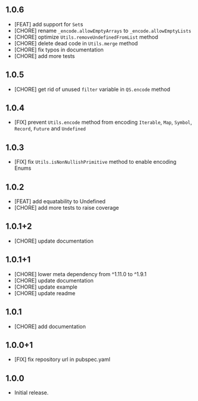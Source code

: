 ## 1.0.6

- [FEAT] add support for `Set`s
- [CHORE] rename `_encode.allowEmptyArrays` to `_encode.allowEmptyLists`
- [CHORE] optimize `Utils.removeUndefinedFromList` method
- [CHORE] delete dead code in `Utils.merge` method
- [CHORE] fix typos in documentation
- [CHORE] add more tests

## 1.0.5

- [CHORE] get rid of unused `filter` variable in `QS.encode` method

## 1.0.4

- [FIX] prevent `Utils.encode` method from encoding `Iterable`, `Map`, `Symbol`, `Record`, `Future` and `Undefined`

## 1.0.3

- [FIX] fix `Utils.isNonNullishPrimitive` method to enable encoding Enums

## 1.0.2

- [FEAT] add equatability to Undefined
- [CHORE] add more tests to raise coverage

## 1.0.1+2

- [CHORE] update documentation

## 1.0.1+1

- [CHORE] lower meta dependency from ^1.11.0 to ^1.9.1
- [CHORE] update documentation
- [CHORE] update example
- [CHORE] update readme

## 1.0.1

- [CHORE] add documentation

## 1.0.0+1

- [FIX] fix repository url in pubspec.yaml

## 1.0.0

- Initial release.
